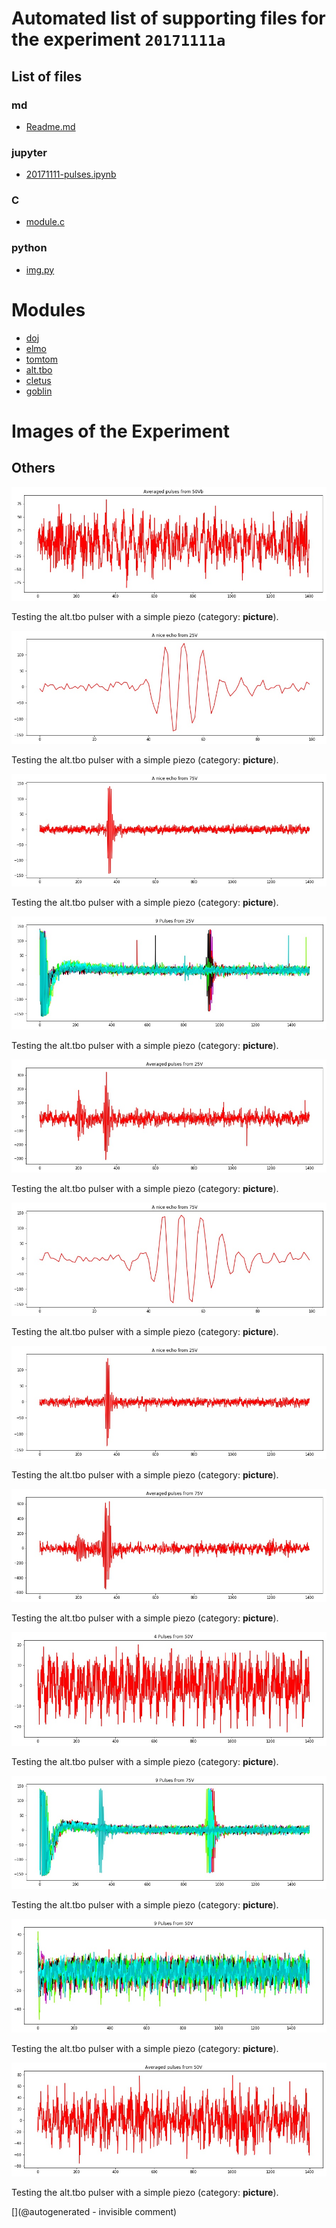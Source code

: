 

# Automated list of supporting files for the __experiment `20171111a`__

## List of files

### md

* [Readme.md](/alt.tbo/20171111a/Readme.md)


### jupyter

* [20171111-pulses.ipynb](/alt.tbo/20171111a/20171111-pulses.ipynb)


### C

* [module.c](/alt.tbo/20171111a/module.c)


### python

* [img.py](/alt.tbo/20171111a/img.py)





# Modules

* [doj](/doj/)
* [elmo](/elmo/)
* [tomtom](/tomtom/)
* [alt.tbo](/alt.tbo/)
* [cletus](/cletus/)
* [goblin](/goblin/)




# Images of the Experiment

## Others

![](/alt.tbo/20171111a/Pulses_average_50Vb.jpg)

Testing the alt.tbo pulser with a simple piezo (category: __picture__).

![](/alt.tbo/20171111a/Pulses_details_focus_25V.jpg)

Testing the alt.tbo pulser with a simple piezo (category: __picture__).

![](/alt.tbo/20171111a/Pulses_details_75V.jpg)

Testing the alt.tbo pulser with a simple piezo (category: __picture__).

![](/alt.tbo/20171111a/Pulses_25V.jpg)

Testing the alt.tbo pulser with a simple piezo (category: __picture__).

![](/alt.tbo/20171111a/Pulses_average_25V.jpg)

Testing the alt.tbo pulser with a simple piezo (category: __picture__).

![](/alt.tbo/20171111a/Pulses_details_focus_75V.jpg)

Testing the alt.tbo pulser with a simple piezo (category: __picture__).

![](/alt.tbo/20171111a/Pulses_details_25V.jpg)

Testing the alt.tbo pulser with a simple piezo (category: __picture__).

![](/alt.tbo/20171111a/Pulses_average_75V.jpg)

Testing the alt.tbo pulser with a simple piezo (category: __picture__).

![](/alt.tbo/20171111a/Pulses_details_50V.jpg)

Testing the alt.tbo pulser with a simple piezo (category: __picture__).

![](/alt.tbo/20171111a/Pulses_75V.jpg)

Testing the alt.tbo pulser with a simple piezo (category: __picture__).

![](/alt.tbo/20171111a/Pulses_50V.jpg)

Testing the alt.tbo pulser with a simple piezo (category: __picture__).

![](/alt.tbo/20171111a/Pulses_average_50V.jpg)

Testing the alt.tbo pulser with a simple piezo (category: __picture__).










[](@autogenerated - invisible comment)